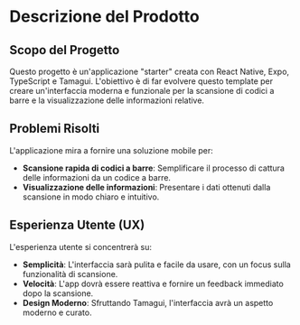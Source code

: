 # Descrizione del Prodotto

## Scopo del Progetto

Questo progetto è un'applicazione "starter" creata con React Native, Expo, TypeScript e Tamagui. L'obiettivo è di far evolvere questo template per creare un'interfaccia moderna e funzionale per la scansione di codici a barre e la visualizzazione delle informazioni relative.

## Problemi Risolti

L'applicazione mira a fornire una soluzione mobile per:
-   **Scansione rapida di codici a barre**: Semplificare il processo di cattura delle informazioni da un codice a barre.
-   **Visualizzazione delle informazioni**: Presentare i dati ottenuti dalla scansione in modo chiaro e intuitivo.

## Esperienza Utente (UX)

L'esperienza utente si concentrerà su:
-   **Semplicità**: L'interfaccia sarà pulita e facile da usare, con un focus sulla funzionalità di scansione.
-   **Velocità**: L'app dovrà essere reattiva e fornire un feedback immediato dopo la scansione.
-   **Design Moderno**: Sfruttando Tamagui, l'interfaccia avrà un aspetto moderno e curato.